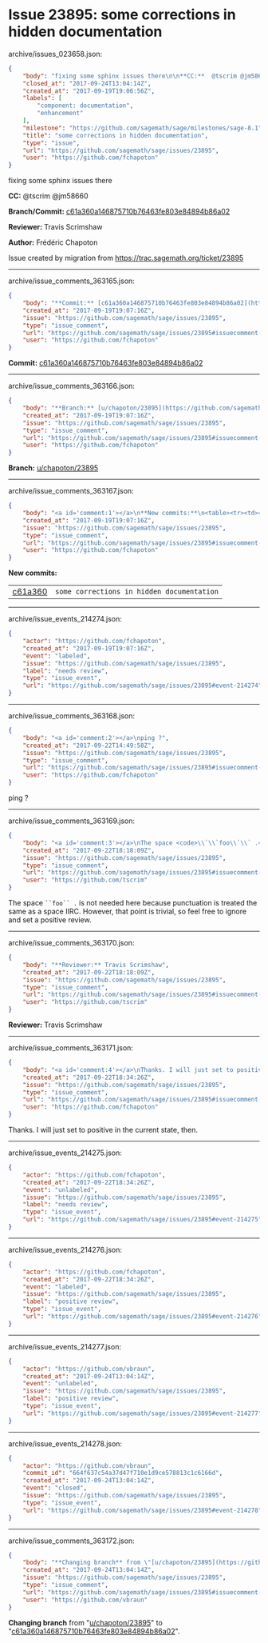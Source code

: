 # Issue 23895: some corrections in hidden documentation

archive/issues_023658.json:
```json
{
    "body": "fixing some sphinx issues there\n\n**CC:**  @tscrim @jm58660\n\n**Branch/Commit:** [c61a360a146875710b76463fe803e84894b86a02](https://github.com/sagemath/sagetrac-mirror/commit/c61a360a146875710b76463fe803e84894b86a02)\n\n**Reviewer:** Travis Scrimshaw\n\n**Author:** Fr\u00e9d\u00e9ric Chapoton\n\nIssue created by migration from https://trac.sagemath.org/ticket/23895\n\n",
    "closed_at": "2017-09-24T13:04:14Z",
    "created_at": "2017-09-19T19:06:56Z",
    "labels": [
        "component: documentation",
        "enhancement"
    ],
    "milestone": "https://github.com/sagemath/sage/milestones/sage-8.1",
    "title": "some corrections in hidden documentation",
    "type": "issue",
    "url": "https://github.com/sagemath/sage/issues/23895",
    "user": "https://github.com/fchapoton"
}
```
fixing some sphinx issues there

**CC:**  @tscrim @jm58660

**Branch/Commit:** [c61a360a146875710b76463fe803e84894b86a02](https://github.com/sagemath/sagetrac-mirror/commit/c61a360a146875710b76463fe803e84894b86a02)

**Reviewer:** Travis Scrimshaw

**Author:** Frédéric Chapoton

Issue created by migration from https://trac.sagemath.org/ticket/23895





---

archive/issue_comments_363165.json:
```json
{
    "body": "**Commit:** [c61a360a146875710b76463fe803e84894b86a02](https://github.com/sagemath/sagetrac-mirror/commit/c61a360a146875710b76463fe803e84894b86a02)",
    "created_at": "2017-09-19T19:07:16Z",
    "issue": "https://github.com/sagemath/sage/issues/23895",
    "type": "issue_comment",
    "url": "https://github.com/sagemath/sage/issues/23895#issuecomment-363165",
    "user": "https://github.com/fchapoton"
}
```

**Commit:** [c61a360a146875710b76463fe803e84894b86a02](https://github.com/sagemath/sagetrac-mirror/commit/c61a360a146875710b76463fe803e84894b86a02)



---

archive/issue_comments_363166.json:
```json
{
    "body": "**Branch:** [u/chapoton/23895](https://github.com/sagemath/sagetrac-mirror/tree/u/chapoton/23895)",
    "created_at": "2017-09-19T19:07:16Z",
    "issue": "https://github.com/sagemath/sage/issues/23895",
    "type": "issue_comment",
    "url": "https://github.com/sagemath/sage/issues/23895#issuecomment-363166",
    "user": "https://github.com/fchapoton"
}
```

**Branch:** [u/chapoton/23895](https://github.com/sagemath/sagetrac-mirror/tree/u/chapoton/23895)



---

archive/issue_comments_363167.json:
```json
{
    "body": "<a id='comment:1'></a>\n**New commits:**\n<table><tr><td><a href=\"https://github.com/sagemath/sagetrac-mirror/commit/c61a360a146875710b76463fe803e84894b86a02\">c61a360</a></td><td><code>some corrections in hidden documentation</code></td></tr></table>\n",
    "created_at": "2017-09-19T19:07:16Z",
    "issue": "https://github.com/sagemath/sage/issues/23895",
    "type": "issue_comment",
    "url": "https://github.com/sagemath/sage/issues/23895#issuecomment-363167",
    "user": "https://github.com/fchapoton"
}
```

<a id='comment:1'></a>
**New commits:**
<table><tr><td><a href="https://github.com/sagemath/sagetrac-mirror/commit/c61a360a146875710b76463fe803e84894b86a02">c61a360</a></td><td><code>some corrections in hidden documentation</code></td></tr></table>




---

archive/issue_events_214274.json:
```json
{
    "actor": "https://github.com/fchapoton",
    "created_at": "2017-09-19T19:07:16Z",
    "event": "labeled",
    "issue": "https://github.com/sagemath/sage/issues/23895",
    "label": "needs review",
    "type": "issue_event",
    "url": "https://github.com/sagemath/sage/issues/23895#event-214274"
}
```



---

archive/issue_comments_363168.json:
```json
{
    "body": "<a id='comment:2'></a>\nping ?",
    "created_at": "2017-09-22T14:49:58Z",
    "issue": "https://github.com/sagemath/sage/issues/23895",
    "type": "issue_comment",
    "url": "https://github.com/sagemath/sage/issues/23895#issuecomment-363168",
    "user": "https://github.com/fchapoton"
}
```

<a id='comment:2'></a>
ping ?



---

archive/issue_comments_363169.json:
```json
{
    "body": "<a id='comment:3'></a>\nThe space <code>\\`\\`foo\\`\\` .</code> is not needed here because punctuation is treated the same as a space IIRC. However, that point is trivial, so feel free to ignore and set a positive review.",
    "created_at": "2017-09-22T18:18:09Z",
    "issue": "https://github.com/sagemath/sage/issues/23895",
    "type": "issue_comment",
    "url": "https://github.com/sagemath/sage/issues/23895#issuecomment-363169",
    "user": "https://github.com/tscrim"
}
```

<a id='comment:3'></a>
The space <code>\`\`foo\`\` .</code> is not needed here because punctuation is treated the same as a space IIRC. However, that point is trivial, so feel free to ignore and set a positive review.



---

archive/issue_comments_363170.json:
```json
{
    "body": "**Reviewer:** Travis Scrimshaw",
    "created_at": "2017-09-22T18:18:09Z",
    "issue": "https://github.com/sagemath/sage/issues/23895",
    "type": "issue_comment",
    "url": "https://github.com/sagemath/sage/issues/23895#issuecomment-363170",
    "user": "https://github.com/tscrim"
}
```

**Reviewer:** Travis Scrimshaw



---

archive/issue_comments_363171.json:
```json
{
    "body": "<a id='comment:4'></a>\nThanks. I will just set to positive in the current state, then.",
    "created_at": "2017-09-22T18:34:26Z",
    "issue": "https://github.com/sagemath/sage/issues/23895",
    "type": "issue_comment",
    "url": "https://github.com/sagemath/sage/issues/23895#issuecomment-363171",
    "user": "https://github.com/fchapoton"
}
```

<a id='comment:4'></a>
Thanks. I will just set to positive in the current state, then.



---

archive/issue_events_214275.json:
```json
{
    "actor": "https://github.com/fchapoton",
    "created_at": "2017-09-22T18:34:26Z",
    "event": "unlabeled",
    "issue": "https://github.com/sagemath/sage/issues/23895",
    "label": "needs review",
    "type": "issue_event",
    "url": "https://github.com/sagemath/sage/issues/23895#event-214275"
}
```



---

archive/issue_events_214276.json:
```json
{
    "actor": "https://github.com/fchapoton",
    "created_at": "2017-09-22T18:34:26Z",
    "event": "labeled",
    "issue": "https://github.com/sagemath/sage/issues/23895",
    "label": "positive review",
    "type": "issue_event",
    "url": "https://github.com/sagemath/sage/issues/23895#event-214276"
}
```



---

archive/issue_events_214277.json:
```json
{
    "actor": "https://github.com/vbraun",
    "created_at": "2017-09-24T13:04:14Z",
    "event": "unlabeled",
    "issue": "https://github.com/sagemath/sage/issues/23895",
    "label": "positive review",
    "type": "issue_event",
    "url": "https://github.com/sagemath/sage/issues/23895#event-214277"
}
```



---

archive/issue_events_214278.json:
```json
{
    "actor": "https://github.com/vbraun",
    "commit_id": "664f637c54a37d47f710e1d9ce578813c1c6166d",
    "created_at": "2017-09-24T13:04:14Z",
    "event": "closed",
    "issue": "https://github.com/sagemath/sage/issues/23895",
    "type": "issue_event",
    "url": "https://github.com/sagemath/sage/issues/23895#event-214278"
}
```



---

archive/issue_comments_363172.json:
```json
{
    "body": "**Changing branch** from \"[u/chapoton/23895](https://github.com/sagemath/sagetrac-mirror/tree/u/chapoton/23895)\" to \"[c61a360a146875710b76463fe803e84894b86a02](https://github.com/sagemath/sagetrac-mirror/commit/c61a360a146875710b76463fe803e84894b86a02)\".",
    "created_at": "2017-09-24T13:04:14Z",
    "issue": "https://github.com/sagemath/sage/issues/23895",
    "type": "issue_comment",
    "url": "https://github.com/sagemath/sage/issues/23895#issuecomment-363172",
    "user": "https://github.com/vbraun"
}
```

**Changing branch** from "[u/chapoton/23895](https://github.com/sagemath/sagetrac-mirror/tree/u/chapoton/23895)" to "[c61a360a146875710b76463fe803e84894b86a02](https://github.com/sagemath/sagetrac-mirror/commit/c61a360a146875710b76463fe803e84894b86a02)".
